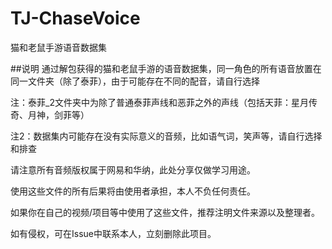 # TJ-ChaseVoice
猫和老鼠手游语音数据集

##说明
通过解包获得的猫和老鼠手游的语音数据集，同一角色的所有语音放置在同一文件夹（除了泰菲），由于可能存在不同的配音，请自行选择

注：泰菲_2文件夹中为除了普通泰菲声线和恶菲之外的声线（包括天菲：星月传奇、月神，剑菲等）

注2：数据集内可能存在没有实际意义的音频，比如语气词，笑声等，请自行选择和排查



请注意所有音频版权属于网易和华纳，此处分享仅做学习用途。

使用这些文件的所有后果将由使用者承担，本人不负任何责任。

如果你在自己的视频/项目等中使用了这些文件，推荐注明文件来源以及整理者。

如有侵权，可在Issue中联系本人，立刻删除此项目。
